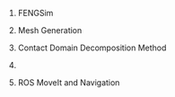 1. FENGSim

2. Mesh Generation

3. Contact
   Domain Decomposition Method

4. 

5. ROS MoveIt and Navigation
